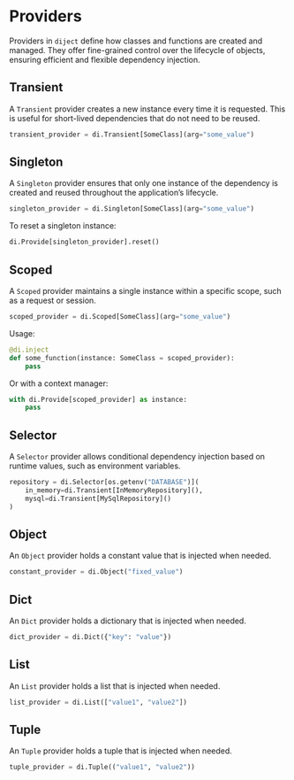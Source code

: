# Providers

Providers in `diject` define how classes and functions are created and managed.
They offer fine-grained control over the lifecycle of objects,
ensuring efficient and flexible dependency injection.

## **Transient**

A `Transient` provider creates a new instance every time it is requested. This is useful for
short-lived dependencies that do not need to be reused.

```python
transient_provider = di.Transient[SomeClass](arg="some_value")
```

## **Singleton**

A `Singleton` provider ensures that only one instance of the dependency is created and reused
throughout the application’s lifecycle.

```python
singleton_provider = di.Singleton[SomeClass](arg="some_value")
```

To reset a singleton instance:

```python
di.Provide[singleton_provider].reset()
```

## **Scoped**

A `Scoped` provider maintains a single instance within a specific scope, such as a request or
session.

```python
scoped_provider = di.Scoped[SomeClass](arg="some_value")
```

Usage:

```python
@di.inject
def some_function(instance: SomeClass = scoped_provider):
    pass
```

Or with a context manager:

```python
with di.Provide[scoped_provider] as instance:
    pass
```

## **Selector**

A `Selector` provider allows conditional dependency injection based on runtime values, such as
environment variables.

```python
repository = di.Selector[os.getenv("DATABASE")](
    in_memory=di.Transient[InMemoryRepository](),
    mysql=di.Transient[MySqlRepository]()
)
```

## **Object**

An `Object` provider holds a constant value that is injected when needed.

```python
constant_provider = di.Object("fixed_value")
```

## **Dict**

An `Dict` provider holds a dictionary that is injected when needed.

```python
dict_provider = di.Dict({"key": "value"})
```

## **List**

An `List` provider holds a list that is injected when needed.

```python
list_provider = di.List(["value1", "value2"])
```

## **Tuple**

An `Tuple` provider holds a tuple that is injected when needed.

```python
tuple_provider = di.Tuple(("value1", "value2"))
```
